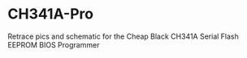 # CH341A-Pro
Retrace pics and schematic for the Cheap Black CH341A Serial Flash EEPROM BIOS Programmer
